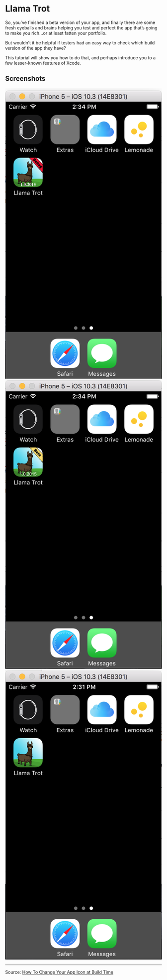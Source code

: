 Llama Trot
==========
So, you’ve finished a beta version of your app, and finally there are some fresh eyeballs and brains helping you test and perfect the app that’s going to make you rich…or at least fatten your portfolio.

But wouldn’t it be helpful if testers had an easy way to check which build version of the app they have?

This tutorial will show you how to do that, and perhaps introduce you to a few lesser-known features of Xcode.

## Screenshots
![Debug](./Debug.png)
![Beta](./Beta.png)
![Release](./Release.png)

---
Source: [How To Change Your App Icon at Build Time](https://www.raywenderlich.com/105641/change-app-icon-build-time)